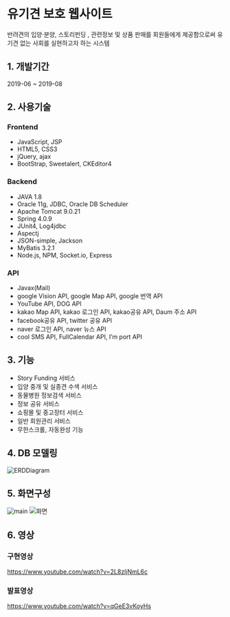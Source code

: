 # 유기견 보호 웹사이트
반려견의 입양·분양, 스토리펀딩 , 관련정보 및 상품 판매를 회원들에게 제공함으로써 유기견 없는 사회를 실현하고자 하는 시스템

## 1. 개발기간
2019-06 ~ 2019-08

## 2. 사용기술
### Frontend

* JavaScript, JSP
* HTML5, CSS3 
* jQuery, ajax
* BootStrap, Sweetalert, CKEditor4

### Backend

* JAVA 1.8
* Oracle 11g, JDBC, Oracle DB Scheduler
* Apache Tomcat 9.0.21
* Spring 4.0.9
* JUnit4, Log4jdbc
* Aspectj
* JSON-simple, Jackson
* MyBatis 3.2.1
* Node.js, NPM, Socket.io, Express

### API 

* Javax(Mail)
* google Vision API, google Map API, google 번역 API
* YouTube API, DOG API
* kakao Map API, kakao 로그인 API, kakao공유 API, Daum 주소 API
* facebook공유 API, twitter 공유 API
* naver 로그인 API, naver 뉴스 API
* cool SMS API, FullCalendar API, I’m port API


## 3. 기능
*	Story Funding 서비스
*	입양 중개 및 실종견 수색 서비스
*	동물병원 정보검색 서비스
*	정보 공유 서비스
*	쇼핑몰 및 중고장터 서비스
*	일반 회원관리 서비스
*	무한스크롤, 자동완성 기능


## 4. DB 모델링
![ERDDiagram](https://user-images.githubusercontent.com/50124537/64471708-be046b80-d18f-11e9-9d85-b595a724636a.jpg)

## 5. 화면구성
![main](https://user-images.githubusercontent.com/50124537/64471739-1cc9e500-d190-11e9-8476-b058fdcfc9d7.png)
![화면](https://user-images.githubusercontent.com/50124537/119261594-0b9a6380-bc13-11eb-8d7e-2a02907b2158.PNG)

## 6. 영상
### 구현영상
https://www.youtube.com/watch?v=2L8zljNmL6c

### 발표영상
https://www.youtube.com/watch?v=qGeE3vKoyHs
